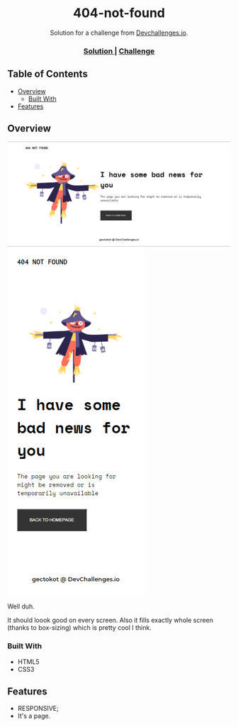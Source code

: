 <h1 align="center">404-not-found</h1>

<div align="center">
   Solution for a challenge from  <a href="http://devchallenges.io" target="_blank">Devchallenges.io</a>.
</div>

<div align="center">
  <h3>
    <a href="https://gectokots404.netlify.app/">
      Solution
    </a>
    <span> | </span>
    <a href="https://devchallenges.io/challenges/wBunSb7FPrIepJZAg0sY">
      Challenge
    </a>
  </h3>
</div>

## Table of Contents

- [Overview](#overview)
  - [Built With](#built-with)
- [Features](#features)

## Overview

![alt text](screenshots/screen-large.png?raw=true 'Screenshot')
![alt text](/screenshots/screen-mobile.png?raw=true 'Screenshot')

Well duh.

It should loook good on every screen. Also it fills exactly whole screen (thanks to box-sizing) which is pretty cool I think.

### Built With

* HTML5
* CSS3

## Features

* RESPONSIVE;
* It's a page.